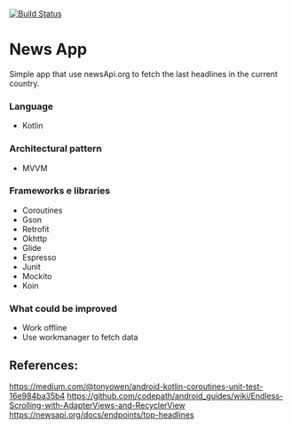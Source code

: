 [![Build Status](https://travis-ci.org/felipejm/NewsApp.svg?branch=develop)](https://travis-ci.org/felipejm/NewsApp)

# News App
 Simple app that use newsApi.org to fetch the last headlines in the current country.

### Language
* Kotlin

### Architectural pattern
 * MVVM

### Frameworks e libraries
* Coroutines
* Gson
* Retrofit
* Okhttp
* Glide
* Espresso
* Junit
* Mockito
* Koin

### What could be improved
* Work offline
* Use workmanager to fetch data

## References:
https://medium.com/@tonyowen/android-kotlin-coroutines-unit-test-16e984ba35b4
https://github.com/codepath/android_guides/wiki/Endless-Scrolling-with-AdapterViews-and-RecyclerView
https://newsapi.org/docs/endpoints/top-headlines
